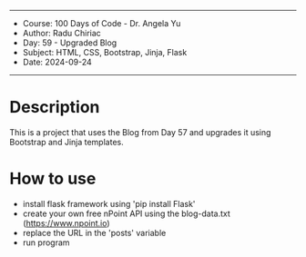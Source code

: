 
************************************************************
*    Course: 100 Days of Code - Dr. Angela Yu              
*    Author: Radu Chiriac                                  
*    Day: 59 - Upgraded Blog                               
*    Subject: HTML, CSS, Bootstrap, Jinja, Flask           
*    Date: 2024-09-24                                      
************************************************************


# Description
This is a project that uses the Blog from Day 57 and upgrades it using Bootstrap and Jinja templates.

# How to use
- install flask framework using 'pip install Flask'
- create your own free nPoint API using the blog-data.txt (https://www.npoint.io)
- replace the URL in the 'posts' variable
- run program